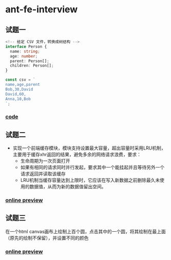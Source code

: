 # ant-fe-interview

## 试题一

```ts
<!-- 给定 CSV 文件，转换成树结构 -->
interface Person {
  name: string;
  age: number; 
  parent: Person[]; 
  children: Person[];
}

const csv = `
name,age,parent
Bob,30,David
David,60,
Anna,10,Bob
`;
```

### [code](https://github.com/liuvigongzuoshi/ant-fe-interview/tree/main/01)

## 试题二

- 实现一个前端缓存模块，模块支持设置最大容量，超出容量时采用LRU机制，主要用于缓存xhr返回的结果，避免多余的网络请求浪费，要求：
  - 生命周期为一次页面打开
  - 如果有相同的请求同时并行发起，要求其中一个能挂起并且等待另外一个请求返回并读取该缓存
  - LRU机制当缓存容量达到上限时，它应该在写入新数据之前删除最久未使用的数据值，从而为新的数据值留出空间。

### [online preview](https://liuvigongzuoshi.github.io/ant-fe-interview/02/index.html)

## 试题三

在一个html canvas画布上绘制上百个圆，点击其中的一个圆，将其绘制在最上面（原先的绘制不保留），并设置不同的颜色

### [online preview](https://liuvigongzuoshi.github.io/ant-fe-interview/03/index.html)